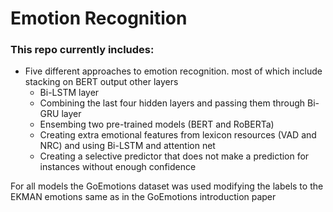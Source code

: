 # Emotion Recognition

### This repo currently includes:

- Five different approaches to emotion recognition. most of which include stacking on BERT output other layers
  - Bi-LSTM layer
  - Combining the last four hidden layers and passing them through Bi-GRU layer
  - Ensembing two pre-trained models (BERT and RoBERTa)
  - Creating extra emotional features from lexicon resources (VAD and NRC) and using Bi-LSTM and attention net
  - Creating a selective predictor that does not make a prediction for instances without enough confidence

For all models the GoEmotions dataset was used modifying the labels to the EKMAN emotions same as in the GoEmotions introduction paper
